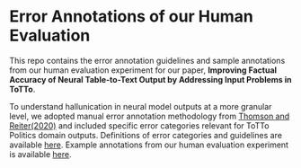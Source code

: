 # Error Annotations of our Human Evaluation
This repo contains the error annotation guidelines and sample annotations from our human evaluation experiment for our paper, **Improving Factual Accuracy of Neural Table-to-Text Output by Addressing Input Problems in ToTTo**.

To understand hallunication in neural model outputs at a more granular level, we adopted manual error annotation methodology from [Thomson and Reiter(2020)](https://aclanthology.org/2020.inlg-1.22/) and included specific error categories relevant for ToTTo Politics domain outputs. Definitions of error categories and guidelines are available [here](https://github.com/BarkaviSJ/totto_politics_human_annotations/blob/main/annotation_guidelines.docx). Example annotations from our human evaluation experiment is available [here](https://github.com/BarkaviSJ/totto_politics_human_annotations/blob/main/human_evaluation_annotations.docx).


